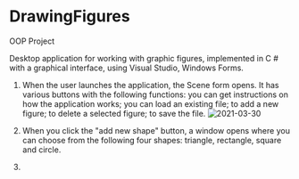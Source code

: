# DrawingFigures
OOP Project

Desktop application for working with graphic figures, implemented in C # with a graphical interface, using Visual Studio, Windows Forms.

1. When the user launches the application, the Scene form opens. It has various buttons with the following functions:
you can get instructions on how the application works;
you can load an existing file;
to add a new figure;
to delete a selected figure;
to save the file.
![2021-03-30](https://user-images.githubusercontent.com/75312320/112958971-a151cf00-914b-11eb-83d4-c458646f3fbc.png)

2. When you click the "add new shape" button, a window opens where you can choose from the following four shapes: triangle, rectangle, square and circle.

3. 
